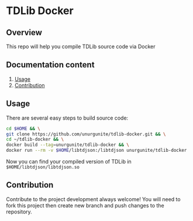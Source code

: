 # TDLib Docker
## Overview
This repo will help you compile TDLib source code via Docker
## Documentation content
1. [Usage][1]
2. [Contribution][2]

## Usage
There are several easy steps to build source code:
```sh
cd $HOME && \
git clone https://github.com/unurgunite/tdlib-docker.git && \
cd ~/tdlib-docker && \
docker build --tag=unurgunite/tdlib-docker && \
docker run --rm -v $HOME/libtdjson:/libtdjson unurgunite/tdlib-docker
```
Now you can find your compiled version of TDLib in `$HOME/libtdjson/libtdjson.so`

## Contribution

Contribute to the project development always welcome! You will need to fork this project then create new branch and push changes to the repository.

[1]:https://github.com/unurgunite/tdlib-docker#usage
[2]:https://github.com/unurgunite/tdlib-docker#contribution

